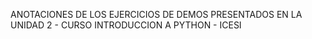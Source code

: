 ANOTACIONES DE LOS EJERCICIOS DE DEMOS PRESENTADOS EN LA UNIDAD 2 - CURSO INTRODUCCION A PYTHON - ICESI
